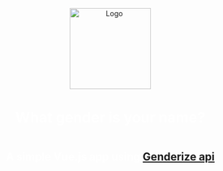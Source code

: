 <div align="center" style="display: flex; flex-direction: column; justify-content: center; align-items: center; height: 100vh;">
    <img  width="160" src="https://i.ibb.co/wCdnyTJ/logo.png" alt="Logo" class="scaled-image">
    <h1 style="color: white; " class="white-text scaled-text">What gender is your name?</h1>
    <h2 style="color: white; " class="white-text scaled-text">A simple Vue.js app using <a href="https://genderize.io/">Genderize api</a></h2>
</div>
